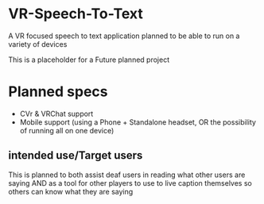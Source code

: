 # VR-Speech-To-Text
A VR focused speech to text application planned to be able to run on a variety of devices




This is a placeholder for a Future planned project


# Planned specs
- CVr & VRChat support
- Mobile support (using a Phone + Standalone headset, OR the possibility of running all on one device)


## intended use/Target users
This is planned to both assist deaf users in reading what other users are saying AND as a tool for other players to use to live caption themselves so others can know what they are saying

